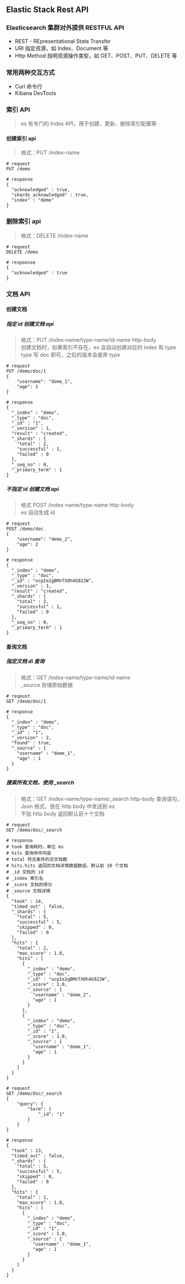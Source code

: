 ## Elastic Stack Rest API

### Elasticsearch 集群对外提供 RESTFUL API
- REST - REpresentational State Transfer
- URI 指定资源，如 Index、Document 等
- Http Method 指明资源操作类型，如 GET、POST、PUT、DELETE 等

### 常用两种交互方式
- Curl 命令行
- Kibana DevTools

### 索引 API
> es 有专门的 Index API，用于创建、更新、删除索引配置等

#### 创建索引 api
> 格式：PUT /index-name

```
# request
PUT /demo

# response
{
  "acknowledged" : true,
  "shards_acknowledged" : true,
  "index" : "demo"
}
```

### 删除索引 api
> 格式：DELETE /index-name

```
# request
DELETE /demo

# respoonse
{
  "acknowledged" : true
}
```

### 文档 API
#### 创建文档
##### 指定 id 创建文档 api
> 格式：PUT /index-name/type-name/id-name http-body  
> 创建文档时，如果索引不存在，es 会自动创建对应的 index 和 type  
> type 写 doc 即可，之后的版本会废弃 type

```
# request
PUT /demo/doc/1
{
    "username": "dome_1",
    "age": 1
}

# response
{
  "_index" : "demo",
  "_type" : "doc",
  "_id" : "1",
  "_version" : 1,
  "result" : "created",
  "_shards" : {
    "total" : 2,
    "successful" : 1,
    "failed" : 0
  },
  "_seq_no" : 0,
  "_primary_term" : 1
}
```

##### 不指定 id 创建文档 api
> 格式 POST /index-name/type-name http-body  
> es 自动生成 id

```
# request
POST /demo/doc
{
    "username": "demo_2",
    "age": 2
}

# response
{
  "_index" : "demo",
  "_type" : "doc",
  "_id" : "ocpIe2gBMnTX0h4G92JW",
  "_version" : 1,
  "result" : "created",
  "_shards" : {
    "total" : 2,
    "successful" : 1,
    "failed" : 0
  },
  "_seq_no" : 0,
  "_primary_term" : 1
}
```

#### 查询文档
##### 指定文档 di 查询
> 格式：GET /index-name/type-name/id-name  
> \_source 存储原始数据

```
# reqeust
GET /deom/doc/1

# response
{
  "_index" : "demo",
  "_type" : "doc",
  "_id" : "1",
  "_version" : 2,
  "found" : true,
  "_source" : {
    "username" : "dome_1",
    "age" : 1
  }
}
```

##### 搜索所有文档，使用 \_search
> 格式：GET /index-name/type-name/\_search http-body
> 查询语句，Json 格式，放在 http body 中发送到 es  
> 不加 http body 返回默认前十个文档  

```
# request
GET /demo/doc/_search

# response
# took 查询耗时，单位 ms
# hits 查询命中内容 
# total 符合条件的总文档数
# hits.hits 返回的文档详情数据数组，默认前 10 个文档
# _id 文档的 id
# _index 索引名
# _score 文档的得分
# _source 文档详情
{
  "took" : 14,  
  "timed_out" : false,
  "_shards" : {
    "total" : 5,
    "successful" : 5,
    "skipped" : 0,
    "failed" : 0
  },
  "hits" : {
    "total" : 2,    
    "max_score" : 1.0,
    "hits" : [  
      {
        "_index" : "demo",  
        "_type" : "doc",
        "_id" : "ocpIe2gBMnTX0h4G92JW", 
        "_score" : 1.0, 
        "_source" : { 
          "username" : "dome_2",
          "age" : 1
        }
      },
      {
        "_index" : "demo",
        "_type" : "doc",
        "_id" : "1",
        "_score" : 1.0,
        "_source" : {
          "username" : "dome_1",
          "age" : 1
        }
      }
    ]
  }
}

# request
GET /demo/doc/_search
{
    "query": {
        "term": {
            "_id": "1"
        }
    }
}

# response
{
  "took" : 13,
  "timed_out" : false,
  "_shards" : {
    "total" : 5,
    "successful" : 5,
    "skipped" : 0,
    "failed" : 0
  },
  "hits" : {
    "total" : 1,
    "max_score" : 1.0,
    "hits" : [
      {
        "_index" : "demo",
        "_type" : "doc",
        "_id" : "1",
        "_score" : 1.0,
        "_source" : {
          "username" : "dome_1",
          "age" : 1
        }
      }
    ]
  }
}
```
